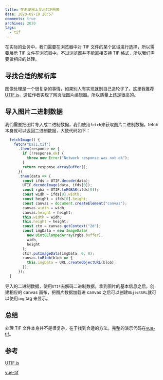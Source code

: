 ```yaml
---
title: 在浏览器上显示TIF图像
date: 2020-09-10 20:57
comments: true
archives: 2020
tags:
  - tif
---
```


在实际的业务中，我们需要在浏览器中对 TIF 文件的某个区域进行选择，所以需要展示 TIF 文件在浏览器中。不过浏览器并不能直接支持 TIF 格式，所以我们需要做相应的处理。

## 寻找合适的解析库

图像处理是一个很复杂的事情，如果别人有实现就别自己造轮子了。这里我推荐[UTIF.js](https://github.com/photopea/UTIF.js/)，这位作者实现了网页版图片编辑器。所以质量上还是很高的。

## 导入图片二进制数据

我们需要把图片导入成二进制数据，我们使用`fetch`来获取图片二进制数据，fetch 本身就可以返回二进制数据，大致代码如下：

```js
  fetchImage() {
    fetch("bali.tif")
      .then(response => {
        if (!response.ok) {
          throw new Error("Network response was not ok");
        }
        return response.arrayBuffer();
      })
      .then(data => {
        const ifds = UTIF.decode(data);
        UTIF.decodeImage(data, ifds[0]);
        const rgba = UTIF.toRGBA8(ifds[0]);
        const widh = ifds[0].width;
        const height = ifds[0].height;
        const canvas = document.createElement("canvas");
        canvas.width = widh;
        canvas.height = height;
        this.width = widh;
        this.height = height;
        const ctx = canvas.getContext("2d");
        const imgData = new ImageData(
          new Uint8ClampedArray(rgba.buffer),
          widh,
          height
        );
        ctx?.putImageData(imgData, 0, 0);
        canvas.toBlob(blob => {
          this.imgData = URL.createObjectURL(blob);
        });
      });
  }
```

导入的二进制数据，使用`UTIF`去解码二进制数据。拿到图片的基本信息之后，创建相应的 canvas 画布，把图片数据加载进 canvas 之后可以创建`ObjectURL`就可以使用`img` tag 来显示。

## 总结

处理 TIF 文件本身并不是很复杂，在于找到合适的方法。完整的演示代码在[vue-tif](https://github.com/acgotaku/vue-tif)。

## 参考

[UTIF.js](https://github.com/photopea/UTIF.js/)

[vue-tif](https://github.com/acgotaku/vue-tif)
